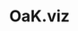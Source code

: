 ---
title: OaK.viz
dateMonthYear: March 2021
description: Visualization program that allows users to create and modify environments of their liking.
type: page
topic: project
link: "https://github.com/kashyab12/OaKviz"
image: "../../static/images/oakviz.jpeg"
---